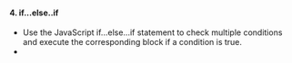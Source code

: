 #### 4. if...else..if

- Use the JavaScript if...else...if statement to check multiple conditions and execute the corresponding block if a condition is true.
-
